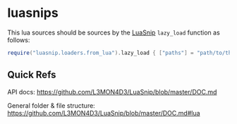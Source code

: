 # luasnips

This lua sources should be sources by the [LuaSnip](https://github.com/L3MON4D3/LuaSnip) `lazy_load` function as follows:

```lua
require("luasnip.loaders.from_lua").lazy_load { ["paths"] = "path/to/this/repo" }
```

## Quick Refs

API docs: <https://github.com/L3MON4D3/LuaSnip/blob/master/DOC.md>

General folder & file structure: <https://github.com/L3MON4D3/LuaSnip/blob/master/DOC.md#lua>
